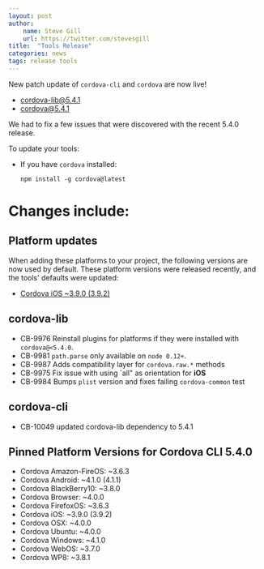 ```yaml
---
layout: post
author:
    name: Steve Gill
    url: https://twitter.com/stevesgill
title:  "Tools Release"
categories: news
tags: release tools
---
```

New patch update of `cordova-cli` and `cordova` are now live!

* [cordova-lib@5.4.1](https://www.npmjs.org/package/cordova-lib)
* [cordova@5.4.1](https://www.npmjs.org/package/cordova)

We had to fix a few issues that were discovered with the recent 5.4.0 release.

To update your tools:

  * If you have `cordova` installed:

        npm install -g cordova@latest

<!--more-->
# Changes include:

## Platform updates
When adding these platforms to your project, the following versions are now used by default.
These platform versions were released recently, and the tools' defaults were updated:

* [Cordova iOS ~3.9.0 (3.9.2)](http://cordova.apache.org/announcements/2015/11/02/cordova-ios-3-9-2.html)

## cordova-lib

* CB-9976 Reinstall plugins for platforms if they were installed with `cordova@<5.4.0`. 
* CB-9981 `path.parse` only available on `node 0.12+`.
* CB-9987 Adds compatibility layer for `cordova.raw.*` methods
* CB-9975 Fix issue with using `all" as orientation for **iOS**
* CB-9984 Bumps `plist` version and fixes failing `cordova-common` test

## cordova-cli

* CB-10049 updated cordova-lib dependency to 5.4.1

## Pinned Platform Versions for **Cordova CLI 5.4.0**

* Cordova Amazon-FireOS: ~3.6.3
* Cordova Android: ~4.1.0 (4.1.1)
* Cordova BlackBerry10: ~3.8.0
* Cordova Browser: ~4.0.0
* Cordova FirefoxOS: ~3.6.3
* Cordova iOS: ~3.9.0 (3.9.2)
* Cordova OSX: ~4.0.0
* Cordova Ubuntu: ~4.0.0
* Cordova Windows: ~4.1.0
* Cordova WebOS: ~3.7.0
* Cordova WP8: ~3.8.1
